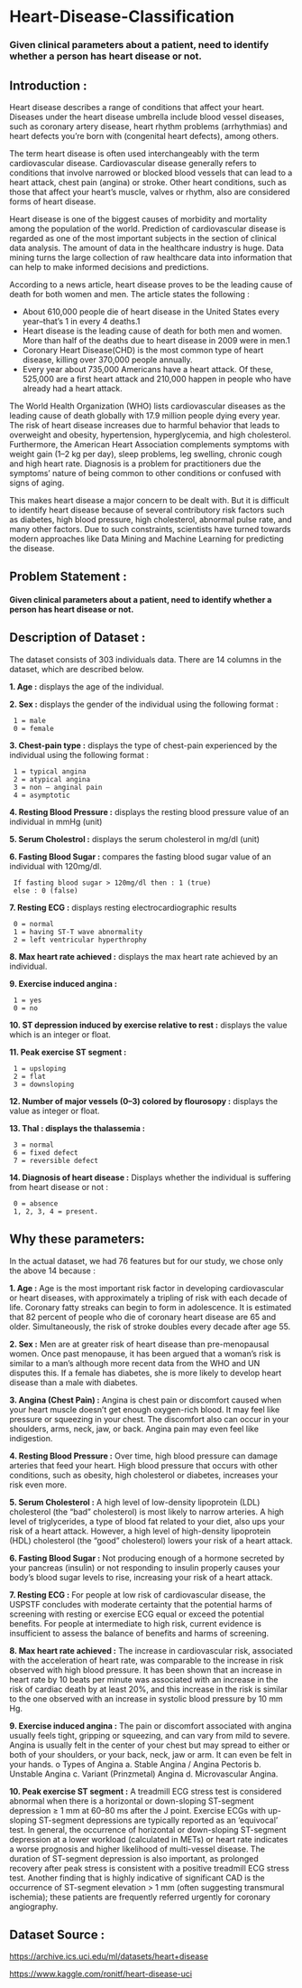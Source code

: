 # Heart-Disease-Classification
### Given clinical parameters about a patient, need to identify whether a person has heart disease or not.

## Introduction :
Heart disease describes a range of conditions that affect your heart. Diseases under the heart disease umbrella include blood vessel diseases, such as coronary artery disease, heart rhythm problems (arrhythmias) and heart defects you’re born with (congenital heart defects), among others.

The term heart disease is often used interchangeably with the term cardiovascular disease. Cardiovascular disease generally refers to conditions that involve narrowed or blocked blood vessels that can lead to a heart attack, chest pain (angina) or stroke. Other heart conditions, such as those that affect your heart’s muscle, valves or rhythm, also are considered forms of heart disease.

Heart disease is one of the biggest causes of morbidity and mortality among the population of the world. Prediction of cardiovascular disease is regarded as one of the most important subjects in the section of clinical data analysis. The amount of data in the healthcare industry is huge. Data mining turns the large collection of raw healthcare data into information that can help to make informed decisions and predictions.

According to a news article, heart disease proves to be the leading cause of death for both women and men. The article states the following :

   * About 610,000 people die of heart disease in the United States every year–that’s 1 in every 4 deaths.1
   * Heart disease is the leading cause of death for both men and women. More than half of the deaths due to heart disease in 2009 were in men.1
   * Coronary Heart Disease(CHD) is the most common type of heart disease, killing over 370,000 people annually.
   * Every year about 735,000 Americans have a heart attack. Of these, 525,000 are a first heart attack and 210,000 happen in people who have already had a heart attack.

The World Health Organization (WHO) lists cardiovascular diseases as the leading cause of death globally with 17.9 million people dying every year. The risk of heart disease increases due to harmful behavior that leads to overweight and obesity, hypertension, hyperglycemia, and high cholesterol. Furthermore, the American Heart Association complements symptoms with weight gain (1–2 kg per day), sleep problems, leg swelling, chronic cough and high heart rate. Diagnosis is a problem for practitioners due the symptoms’ nature of being common to other conditions or confused with signs of aging.

This makes heart disease a major concern to be dealt with. But it is difficult to identify heart disease because of several contributory risk factors such as diabetes, high blood pressure, high cholesterol, abnormal pulse rate, and many other factors. Due to such constraints, scientists have turned towards modern approaches like Data Mining and Machine Learning for predicting the disease.

## Problem Statement :
  #### Given clinical parameters about a patient, need to identify whether a person has heart disease or not.

## Description of Dataset :
The dataset consists of 303 individuals data. There are 14 columns in the dataset, which are described below.

 **1. Age :** displays the age of the individual.

 **2. Sex :** displays the gender of the individual using the following format :

     1 = male 
     0 = female

 **3. Chest-pain type :** displays the type of chest-pain experienced by the individual using the following format :

     1 = typical angina
     2 = atypical angina
     3 = non — anginal pain
     4 = asymptotic

 **4. Resting Blood Pressure :** displays the resting blood pressure value of an individual in mmHg (unit)

 **5. Serum Cholestrol :** displays the serum cholesterol in mg/dl (unit)

 **6. Fasting Blood Sugar :** compares the fasting blood sugar value of an individual with 120mg/dl.

     If fasting blood sugar > 120mg/dl then : 1 (true)
     else : 0 (false)

 **7. Resting ECG :** displays resting electrocardiographic results

     0 = normal
     1 = having ST-T wave abnormality
     2 = left ventricular hyperthrophy

 **8. Max heart rate achieved :** displays the max heart rate achieved by an individual.

 **9. Exercise induced angina :**

     1 = yes
     0 = no

 **10. ST depression induced by exercise relative to rest :** displays the value which is an integer or float.

 **11. Peak exercise ST segment :**

     1 = upsloping
     2 = flat
     3 = downsloping

 **12. Number of major vessels (0–3) colored by flourosopy :** displays the value as integer or float.

 **13. Thal : displays the thalassemia :**

     3 = normal
     6 = fixed defect
     7 = reversible defect

 **14. Diagnosis of heart disease :** Displays whether the individual is suffering from heart disease or not :

     0 = absence
     1, 2, 3, 4 = present.


## Why these parameters:
In the actual dataset, we had 76 features but for our study, we chose only the above 14 because :

**1. Age :** Age is the most important risk factor in developing cardiovascular or heart diseases, with approximately a tripling of risk with each decade of life. Coronary fatty streaks can begin to form in adolescence. It is estimated that 82 percent of people who die of coronary heart disease are 65 and older. Simultaneously, the risk of stroke doubles every decade after age 55.

**2. Sex :** Men are at greater risk of heart disease than pre-menopausal women. Once past menopause, it has been argued that a woman’s risk is similar to a man’s although more recent data from the WHO and UN disputes this. If a female has diabetes, she is more likely to develop heart disease than a male with diabetes.

**3. Angina (Chest Pain) :** Angina is chest pain or discomfort caused when your heart muscle doesn’t get enough oxygen-rich blood. It may feel like pressure or squeezing in your chest. The discomfort also can occur in your shoulders, arms, neck, jaw, or back. Angina pain may even feel like indigestion.

**4. Resting Blood Pressure :** Over time, high blood pressure can damage arteries that feed your heart. High blood pressure that occurs with other conditions, such as obesity, high cholesterol or diabetes, increases your risk even more.

**5. Serum Cholesterol :** A high level of low-density lipoprotein (LDL) cholesterol (the “bad” cholesterol) is most likely to narrow arteries. A high level of triglycerides, a type of blood fat related to your diet, also ups your risk of a heart attack. However, a high level of high-density lipoprotein (HDL) cholesterol (the “good” cholesterol) lowers your risk of a heart attack.

**6. Fasting Blood Sugar :** Not producing enough of a hormone secreted by your pancreas (insulin) or not responding to insulin properly causes your body’s blood sugar levels to rise, increasing your risk of a heart attack.

**7. Resting ECG :** For people at low risk of cardiovascular disease, the USPSTF concludes with moderate certainty that the potential harms of screening with resting or exercise ECG equal or exceed the potential benefits. For people at intermediate to high risk, current evidence is insufficient to assess the balance of benefits and harms of screening.

**8. Max heart rate achieved :** The increase in cardiovascular risk, associated with the acceleration of heart rate, was comparable to the increase in risk observed with high blood pressure. It has been shown that an increase in heart rate by 10 beats per minute was associated with an increase in the risk of cardiac death by at least 20%, and this increase in the risk is similar to the one observed with an increase in systolic blood pressure by 10 mm Hg.

**9. Exercise induced angina :** The pain or discomfort associated with angina usually feels tight, gripping or squeezing, and can vary from mild to severe. Angina is usually felt in the center of your chest but may spread to either or both of your shoulders, or your back, neck, jaw or arm. It can even be felt in your hands. o Types of Angina a. Stable Angina / Angina Pectoris b. Unstable Angina c. Variant (Prinzmetal) Angina d. Microvascular Angina.

**10. Peak exercise ST segment :** A treadmill ECG stress test is considered abnormal when there is a horizontal or down-sloping ST-segment depression ≥ 1 mm at 60–80 ms after the J point. Exercise ECGs with up-sloping ST-segment depressions are typically reported as an ‘equivocal’ test. In general, the occurrence of horizontal or down-sloping ST-segment depression at a lower workload (calculated in METs) or heart rate indicates a worse prognosis and higher likelihood of multi-vessel disease. The duration of ST-segment depression is also important, as prolonged recovery after peak stress is consistent with a positive treadmill ECG stress test. Another finding that is highly indicative of significant CAD is the occurrence of ST-segment elevation > 1 mm (often suggesting transmural ischemia); these patients are frequently referred urgently for coronary angiography.

## Dataset Source :
  https://archive.ics.uci.edu/ml/datasets/heart+disease

  https://www.kaggle.com/ronitf/heart-disease-uci

